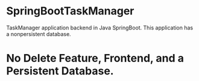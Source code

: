 # SpringBootTaskManager
TaskManager application backend in Java SpringBoot. This application has a nonpersistent database.
# No Delete Feature, Frontend, and a Persistent Database.
